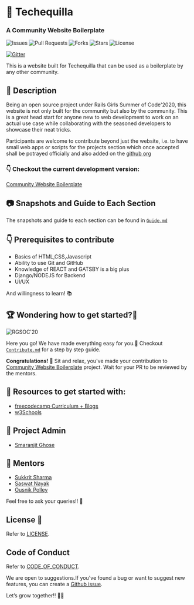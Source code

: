 # 🙆 Techequilla 
### A Community Website Boilerplate
![Issues](https://img.shields.io/github/issues/techequilla/community_website_boilerplate)
![Pull Requests](https://img.shields.io/github/issues-pr/techequilla/community_website_boilerplate?)
![Forks](https://img.shields.io/github/forks/techequilla/community_website_boilerplate)
![Stars](	https://img.shields.io/github/stars/techequilla/community_website_boilerplate)
![License](https://img.shields.io/github/license/techequilla/community_website_boilerplate)

[![Gitter](https://badges.gitter.im/girlscript_chennai_website/community.svg)](https://gitter.im/girlscript_app/community?utm_source=badge&utm_medium=badge&utm_campaign=pr-badge)

This is a website built for Techequilla that can be used as a boilerplate by any other community.


## 🙇 Description
Being an open source project under Rails Girls Summer of Code'2020, this website is not only built for the community but also by the community. This is a great head start for anyone new to web development to work on an actual use case while collaborating with the seasoned developers to showcase their neat tricks.

Participants are welcome to contribute beyond just the website, i.e. to have small web apps or scripts for the projects section which once accepted shall be potrayed officially and also added on the [github org](github.com/techequilla)


### 👇 Checkout the current development version: 

[Community Website Boilerplate](https://techequilla.netlify.com/)


## 📷 Snapshots and Guide to Each Section
The snapshots and guide to each section can be found in [`Guide.md`](guide.md)


## 👇 Prerequisites to contribute
- Basics of HTML,CSS,Javascript
- Ability to use Git and GitHub
- Knowledge of REACT and GATSBY is a big plus
- Django/NODEJS for Backend
- UI/UX

 And willingness to learn! 📚

## 🏆 Wondering how to get started?🤔
![RGSOC'20](https://img.shields.io/badge/RGSOC-20-pink?style=for-the-badge)

Here you go! We have made everything easy for you.👐
Checkout [`Contribute.md`](contribute.md) for a step by step guide.

**Congratulations!** 🥳 Sit and relax, you've made your contribution to [Community Website Boilerplate](https://github.com/techequilla/community_website_boilerplate/) project. Wait for your PR to be reviewed by the mentors.

## 📝 Resources to get started with:

- [freecodecamp Curriculum + Blogs](https://www.freecodecamp.org/)
- [w3Schools](https://www.w3schools.com/)


## 👨 Project Admin

- [Smaranjit Ghose](https://github.com/smaranjitghose)


## 👬  Mentors

- [Sukkrit Sharma](https://github.com/sukkritsharmaofficial)
- [Saswat Nayak](https://github.com/swat1998)
- [Ousnik Polley](https://github.com/ousnik)

Feel free to ask your queries!! 🙌

## License 📝
Refer to [LICENSE](./LICENSE).

## Code of Conduct
Refer to [CODE_OF_CONDUCT](./CODE_OF_CONDUCT).

We are open to suggestions.If you've found a bug or want to suggest new features, you can create a [Github issue](https://github.com/techequilla/community_website_boilerplate/issues).

Let’s grow together!! 💜💜


